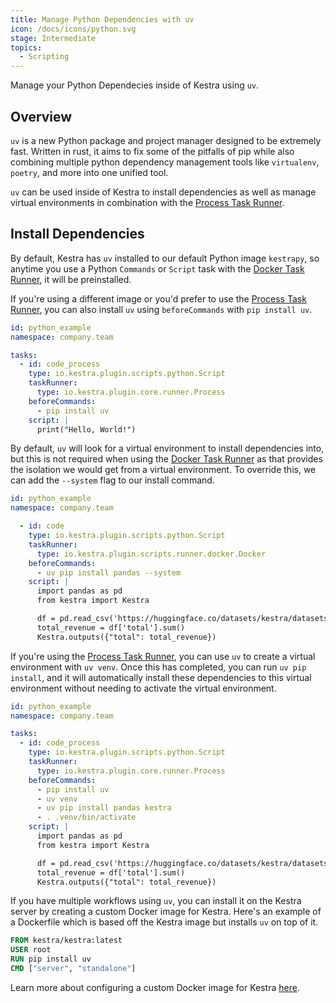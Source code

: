 ```yaml
---
title: Manage Python Dependencies with uv
icon: /docs/icons/python.svg
stage: Intermediate
topics:
  - Scripting
---
```


Manage your Python Dependecies inside of Kestra using `uv`.

## Overview

`uv` is a new Python package and project manager designed to be extremely fast. Written in rust, it aims to fix some of the pitfalls of pip while also combining multiple python dependency management tools like `virtualenv`, `poetry`, and more into one unified tool.

`uv` can be used inside of Kestra to install dependencies as well as manage virtual environments in combination with the [Process Task Runner](../task-runners/04.types/01.process-task-runner.md).

## Install Dependencies

By default, Kestra has `uv` installed to our default Python image `kestrapy`, so anytime you use a Python `Commands` or `Script` task with the [Docker Task Runner](../task-runners/04.types/02.docker-task-runner.md), it will be preinstalled.

If you're using a different image or you'd prefer to use the [Process Task Runner](../task-runners/04.types/01.process-task-runner.md), you can also install `uv` using `beforeCommands` with `pip install uv`.

```yaml
id: python_example
namespace: company.team

tasks:
  - id: code_process
    type: io.kestra.plugin.scripts.python.Script
    taskRunner:
      type: io.kestra.plugin.core.runner.Process
    beforeCommands:
      - pip install uv
    script: |
      print("Hello, World!")
```

By default, `uv` will look for a virtual environment to install dependencies into, but this is not required when using the [Docker Task Runner](../task-runners/04.types/02.docker-task-runner.md) as that provides the isolation we would get from a virtual environment. To override this, we can add the `--system` flag to our install command.

```yaml
id: python_example
namespace: company.team

  - id: code
    type: io.kestra.plugin.scripts.python.Script
    taskRunner:
      type: io.kestra.plugin.scripts.runner.docker.Docker
    beforeCommands:
      - uv pip install pandas --system
    script: |
      import pandas as pd
      from kestra import Kestra

      df = pd.read_csv('https://huggingface.co/datasets/kestra/datasets/raw/main/csv/orders.csv')
      total_revenue = df['total'].sum()
      Kestra.outputs({"total": total_revenue})
```

If you're using the [Process Task Runner](../task-runners/04.types/01.process-task-runner.md), you can use `uv` to create a virtual environment with `uv venv`. Once this has completed, you can run `uv pip install`, and it will automatically install these dependencies to this virtual environment without needing to activate the virtual environment.

```yaml
id: python_example
namespace: company.team

tasks:
  - id: code_process
    type: io.kestra.plugin.scripts.python.Script
    taskRunner:
      type: io.kestra.plugin.core.runner.Process
    beforeCommands:
      - pip install uv
      - uv venv
      - uv pip install pandas kestra
      - . .venv/bin/activate
    script: |
      import pandas as pd
      from kestra import Kestra

      df = pd.read_csv('https://huggingface.co/datasets/kestra/datasets/raw/main/csv/orders.csv')
      total_revenue = df['total'].sum()
      Kestra.outputs({"total": total_revenue})
```

If you have multiple workflows using `uv`, you can install it on the Kestra server by creating a custom Docker image for Kestra. Here's an example of a Dockerfile which is based off the Kestra image but installs `uv` on top of it.

```dockerfile
FROM kestra/kestra:latest
USER root
RUN pip install uv
CMD ["server", "standalone"]
```

Learn more about configuring a custom Docker image for Kestra [here](../14.best-practices/4.managing-pip-dependencies.md#install-pip-package-dependencies-at-server-startup).
